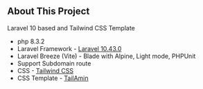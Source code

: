 ## About This Project

Laravel 10 based and Tailwind CSS Template

- php 8.3.2
- Laravel Framework - [Laravel 10.43.0](https://laravel.com/)
- Laravel Breeze (Vite) - Blade with Alpine, Light mode, PHPUnit
- Support Subdomain route
- CSS - [Tailwind CSS](https://tailwindcss.com/)
- CSS Template - [TailAmin](https://tailadmin.com/)